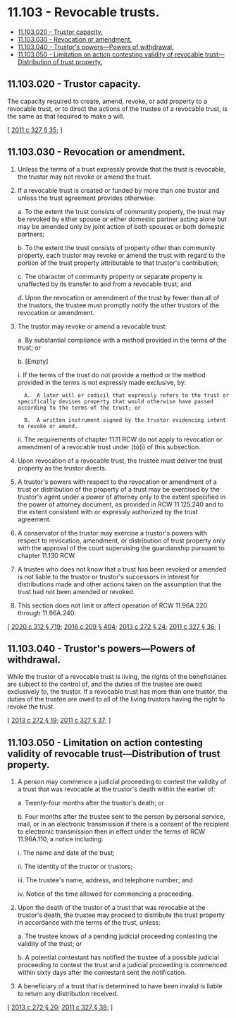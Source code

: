 # 11.103 - Revocable trusts.
* [11.103.020 - Trustor capacity.](#11103020---trustor-capacity)
* [11.103.030 - Revocation or amendment.](#11103030---revocation-or-amendment)
* [11.103.040 - Trustor's powers—Powers of withdrawal.](#11103040---trustors-powerspowers-of-withdrawal)
* [11.103.050 - Limitation on action contesting validity of revocable trust—Distribution of trust property.](#11103050---limitation-on-action-contesting-validity-of-revocable-trustdistribution-of-trust-property)
## 11.103.020 - Trustor capacity.
The capacity required to create, amend, revoke, or add property to a revocable trust, or to direct the actions of the trustee of a revocable trust, is the same as that required to make a will.

\[ [2011 c 327 § 35](https://lawfilesext.leg.wa.gov/biennium/2011-12/Pdf/Bills/Session%20Laws/House/1051-S.SL.pdf?cite=2011%20c%20327%20§%2035); \]

## 11.103.030 - Revocation or amendment.
1. Unless the terms of a trust expressly provide that the trust is revocable, the trustor may not revoke or amend the trust.

2. If a revocable trust is created or funded by more than one trustor and unless the trust agreement provides otherwise:

   a. To the extent the trust consists of community property, the trust may be revoked by either spouse or either domestic partner acting alone but may be amended only by joint action of both spouses or both domestic partners;

   b. To the extent the trust consists of property other than community property, each trustor may revoke or amend the trust with regard to the portion of the trust property attributable to that trustor's contribution;

   c. The character of community property or separate property is unaffected by its transfer to and from a revocable trust; and

   d. Upon the revocation or amendment of the trust by fewer than all of the trustors, the trustee must promptly notify the other trustors of the revocation or amendment.

3. The trustor may revoke or amend a revocable trust:

   a. By substantial compliance with a method provided in the terms of the trust; or

   b. [Empty]

      i. If the terms of the trust do not provide a method or the method provided in the terms is not expressly made exclusive, by:

         A.  A later will or codicil that expressly refers to the trust or specifically devises property that would otherwise have passed according to the terms of the trust; or

         B.  A written instrument signed by the trustor evidencing intent to revoke or amend.

      ii. The requirements of chapter 11.11 RCW do not apply to revocation or amendment of a revocable trust under (b)(i) of this subsection.

4. Upon revocation of a revocable trust, the trustee must deliver the trust property as the trustor directs.

5. A trustor's powers with respect to the revocation or amendment of a trust or distribution of the property of a trust may be exercised by the trustor's agent under a power of attorney only to the extent specified in the power of attorney document, as provided in RCW 11.125.240 and to the extent consistent with or expressly authorized by the trust agreement.

6. A conservator of the trustor may exercise a trustor's powers with respect to revocation, amendment, or distribution of trust property only with the approval of the court supervising the guardianship pursuant to chapter 11.130 RCW.

7. A trustee who does not know that a trust has been revoked or amended is not liable to the trustor or trustor's successors in interest for distributions made and other actions taken on the assumption that the trust had not been amended or revoked.

8. This section does not limit or affect operation of RCW 11.96A.220 through 11.96A.240.

\[ [2020 c 312 § 719](https://lawfilesext.leg.wa.gov/biennium/2019-20/Pdf/Bills/Session%20Laws/Senate/6287-S.SL.pdf?cite=2020%20c%20312%20§%20719); [2016 c 209 § 404](https://lawfilesext.leg.wa.gov/biennium/2015-16/Pdf/Bills/Session%20Laws/Senate/5635-S.SL.pdf?cite=2016%20c%20209%20§%20404); [2013 c 272 § 24](https://lawfilesext.leg.wa.gov/biennium/2013-14/Pdf/Bills/Session%20Laws/Senate/5344.SL.pdf?cite=2013%20c%20272%20§%2024); [2011 c 327 § 36](https://lawfilesext.leg.wa.gov/biennium/2011-12/Pdf/Bills/Session%20Laws/House/1051-S.SL.pdf?cite=2011%20c%20327%20§%2036); \]

## 11.103.040 - Trustor's powers—Powers of withdrawal.
While the trustor of a revocable trust is living, the rights of the beneficiaries are subject to the control of, and the duties of the trustee are owed exclusively to, the trustor. If a revocable trust has more than one trustor, the duties of the trustee are owed to all of the living trustors having the right to revoke the trust.

\[ [2013 c 272 § 19](https://lawfilesext.leg.wa.gov/biennium/2013-14/Pdf/Bills/Session%20Laws/Senate/5344.SL.pdf?cite=2013%20c%20272%20§%2019); [2011 c 327 § 37](https://lawfilesext.leg.wa.gov/biennium/2011-12/Pdf/Bills/Session%20Laws/House/1051-S.SL.pdf?cite=2011%20c%20327%20§%2037); \]

## 11.103.050 - Limitation on action contesting validity of revocable trust—Distribution of trust property.
1. A person may commence a judicial proceeding to contest the validity of a trust that was revocable at the trustor's death within the earlier of:

   a. Twenty-four months after the trustor's death; or

   b. Four months after the trustee sent to the person by personal service, mail, or in an electronic transmission if there is a consent of the recipient to electronic transmission then in effect under the terms of RCW 11.96A.110, a notice including:

      i. The name and date of the trust;

      ii. The identity of the trustor or trustors;

      iii. The trustee's name, address, and telephone number; and

      iv. Notice of the time allowed for commencing a proceeding.

2. Upon the death of the trustor of a trust that was revocable at the trustor's death, the trustee may proceed to distribute the trust property in accordance with the terms of the trust, unless:

   a. The trustee knows of a pending judicial proceeding contesting the validity of the trust; or

   b. A potential contestant has notified the trustee of a possible judicial proceeding to contest the trust and a judicial proceeding is commenced within sixty days after the contestant sent the notification.

3. A beneficiary of a trust that is determined to have been invalid is liable to return any distribution received.

\[ [2013 c 272 § 20](https://lawfilesext.leg.wa.gov/biennium/2013-14/Pdf/Bills/Session%20Laws/Senate/5344.SL.pdf?cite=2013%20c%20272%20§%2020); [2011 c 327 § 38](https://lawfilesext.leg.wa.gov/biennium/2011-12/Pdf/Bills/Session%20Laws/House/1051-S.SL.pdf?cite=2011%20c%20327%20§%2038); \]

